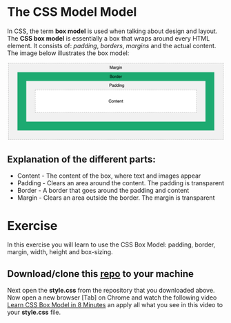 
# The CSS Model Model
In CSS, the term **box model** is used when talking about design and layout.
The **CSS box model** is essentially a box that wraps around every HTML element. It consists of: *padding*, *borders*, *margins* and the actual content. The image below illustrates the box model:

![CSS Box Model](css-box-model.png)


## Explanation of the different parts:

- Content - The content of the box, where text and images appear
- Padding - Clears an area around the content. The padding is transparent
- Border - A border that goes around the padding and content
- Margin - Clears an area outside the border. The margin is transparent

# Exercise

In this exercise you will learn to use the CSS Box Model: padding, border, margin, width, height and box-sizing.

## Download/clone this [repo](https://github.com/muratkilic1978/css-box-model) to your machine

Next open the **style.css** from the repository that you downloaded above. Now open a new browser [Tab] on Chrome and watch the following video [Learn CSS Box Model in 8 Minutes](https//www.youtube.com/watch?v=rIO5326FgPE) an apply all what you see in this video to your **style.css** file.